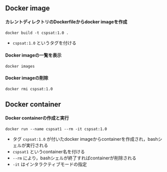 ## Docker image

#### カレントディレクトリのDockerfileからdocker imageを作成

```
docker build -t cspsat:1.0 .
```

- `cspsat:1.0` というタグを付ける

#### Docker imageの一覧を表示

```
docker images
```

#### Docker imageの削除

```
docker rmi cspsat:1.0
```

## Docker container

#### Docker containerの作成と実行

```
docker run --name cspsat1 --rm -it cspsat:1.0

```

- タグ `cspsat:1.0` が付いたdocker imageからcontainerを作成され，bashシェルが実行される
- `cspsat1` というcontainer名を付ける
- `--rm` により，bashシェルが終了すればcontainerが削除される
- `-it` はインタラクティブモードの指定

